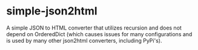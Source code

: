 # simple-json2html
A simple JSON to HTML converter that utilizes recursion and does not depend on OrderedDict (which causes issues for many configurations and is used by many other json2html converters, including PyPi's).
